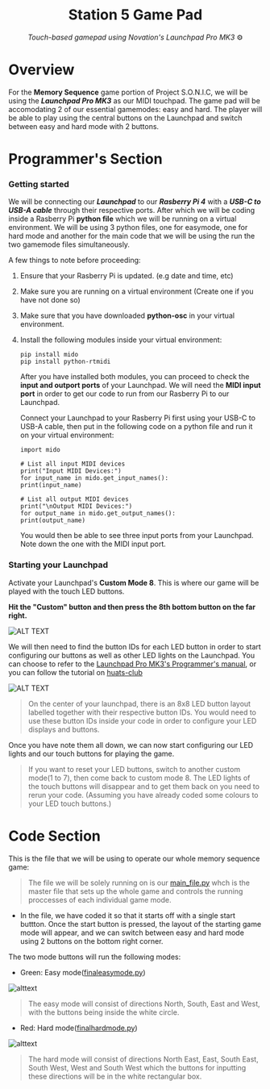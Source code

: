 <h1 align="center">
Station 5 Game Pad
</h1>

<p align="center">
<i align="center">Touch-based gamepad using Novation's Launchpad Pro MK3 </i>⚙
</p>









# Overview
For the **Memory Sequence** game portion of Project S.O.N.I.C, we will be using the ***Launchpad Pro MK3*** as our MIDI touchpad. The game pad will be accomodating 2 of our essential gamemodes: easy and hard. The player will be able to play using the central buttons on the Launchpad and switch between easy and hard mode with 2 buttons. 




# Programmer's Section
### Getting started

We will be connecting our ***Launchpad*** to our ***Rasberry Pi 4*** with a ***USB-C to USB-A cable*** through their respective ports. After which we will be coding inside a Rasberry Pi **python file** which we will be running on a virtual environment. We will be using 3 python files, one for easymode, one for hard mode and another for the main code that we will be using the run the two gamemode files simultaneously. 

A few things to note before proceeding:

1. Ensure that your Rasberry Pi is updated. (e.g date and time, etc) 
2. Make sure you are running on a virtual environment (Create one if you have not done so)
3. Make sure that you have downloaded **python-osc** in your virtual environment.
4. Install the following modules inside your virtual environment:





     ```
    pip install mido
    pip install python-rtmidi
     ```
      After you have installed both modules, you can proceed to check the **input and outport ports** of your Launchpad. We will need the **MIDI input port** in order to get our code to run from our Rasberry Pi to our Launchpad.  
       
     
     Connect your Launchpad to your Rasberry Pi first using your USB-C to USB-A cable, then put in the following code on a python file and run it on your virtual environment:
      ```
     import mido

     # List all input MIDI devices
     print("Input MIDI Devices:")
     for input_name in mido.get_input_names():
     print(input_name)

     # List all output MIDI devices
     print("\nOutput MIDI Devices:")
     for output_name in mido.get_output_names():
     print(output_name)
     ```
     
     You would then be able to see three input ports from your Launchpad. Note down the one with the MIDI input port.
     


### Starting your Launchpad
  Activate your Launchpad's **Custom Mode 8**. This is where our game will be played with the touch LED buttons. 

**Hit the "Custom" button and then press the 8th bottom button on the far right.**
     
![ALT TEXT](../assets/) 



 We will then need to find the button IDs for each LED button in order to start configuring our buttons as well as other LED lights on the Launchpad. You can choose to refer to the [Launchpad Pro MK3's Programmer's manual](https://fael-downloads-prod.focusrite.com/customer/prod/s3fs-public/downloads/LPP3_prog_ref_guide_200415.pdf), or you can follow the tutorial on [huats-club](https://github.com/huats-club/mts_sensor_cookbook/blob/main/4.%20midi/midi.md)


![ALT TEXT](../Pictures/Screenshots/LPButtonIDDiagram.png) 

>On the center of your launchpad, there is an 8x8 LED button layout labelled together with their respective button IDs. You would need to use these button IDs inside your code in order to configure your LED displays and buttons.

Once you have note them all down, we can now start configuring our LED lights and our touch buttons for playing the game. 

 >If you want to reset your LED buttons, switch to another custom mode(1 to 7), then come back to custom mode 8. The LED lights of the touch buttons will disappear and to get them back on you need to rerun your code. (Assuming you have already coded some colours to your LED touch buttons.)




# Code Section

This is the file that we will be using to operate our whole memory sequence game: 

>The file we will be solely running on is our [main_file.py](https://github.com/uselesskcid/EGL314-Project-S.O.N.I.C-Team-C-POC/blob/main/Launchpad%20Pro/main_file.py) whch is the master file that sets up the whole game and  controls the running proccesses of each individual game mode.

- In the file, we have coded it so that it starts off with a single start buttton.
 Once the start button is pressed, the layout of the starting game mode will appear, and we can switch between easy and hard mode using 2 buttons on the bottom right corner.

The two mode buttons will run the following modes:
 - Green: Easy mode([finaleasymode.py](https://github.com/uselesskcid/EGL314-Project-S.O.N.I.C-Team-C-POC/blob/main/Launchpad%20Pro/finaleasymode.py))
 
 ![alttext](../Pictures/easymode.jpeg)


 >The easy mode will consist of directions North, South, East and West, with the buttons being inside the white circle.
 - Red: Hard mode([finalhardmode.py](https://github.com/uselesskcid/EGL314-Project-S.O.N.I.C-Team-C-POC/blob/main/Launchpad%20Pro/finalhardmode.py))

 ![alttext](../Pictures/hardemode.jpeg)
 >The hard mode will consist of directions North East, East, South East, South West, West and South West which the buttons for inputting these directions will be in the white rectangular box.
